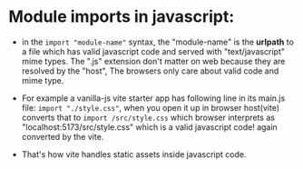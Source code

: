 # Module imports in javascript:

- in the `import "module-name"` syntax, the "module-name" is the **urlpath** to a file which has valid javascript code and served with "text/javascript" mime types. The ".js" extension don't matter on web because they are resolved by the "host", The browsers only care about valid code and mime type.

- For example a vanilla-js vite starter app has following line in its main.js file: `import "./style.css"`, when you open it up in browser host(vite) converts that to `import /src/style.css` which browser interprets as "localhost:5173/src/style.css" which is a valid javascript code! again converted by the vite.

- That's how vite handles static assets inside javascript code.
